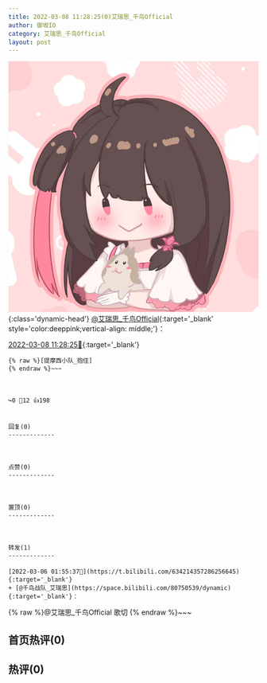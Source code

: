 ```yaml
---
title: 2022-03-08 11:28:25(0)艾瑞思_千鸟Official
author: 御坂IO
category: 艾瑞思_千鸟Official
layout: post
---
```


![img](/images/7e08840c56f251de28bdf766b647bd5fe9a5d50a.jpg){:class='dynamic-head'}
[@艾瑞思_千鸟Official](https://space.bilibili.com/1090010845/dynamic){:target='_blank' style='color:deeppink;vertical-align: middle;'}：

[2022-03-08 11:28:25🔗](https://t.bilibili.com/635104137067888648){:target='_blank'}

~~~
{% raw %}[提摩西小队_抱住]
{% endraw %}~~~



↪️0 💬12 👍198


回复(0)
-------------



点赞(0)
-------------



置顶(0)
-------------



转发(1)
-------------

[2022-03-06 01:55:37🔗](https://t.bilibili.com/634214357286256645){:target='_blank'}
+ [@千鸟战队_艾瑞思](https://space.bilibili.com/80750539/dynamic){:target='_blank'}：
~~~
{% raw %}@艾瑞思_千鸟Official   歌切
{% endraw %}~~~






首页热评(0)
-------------



热评(0)
-------------



